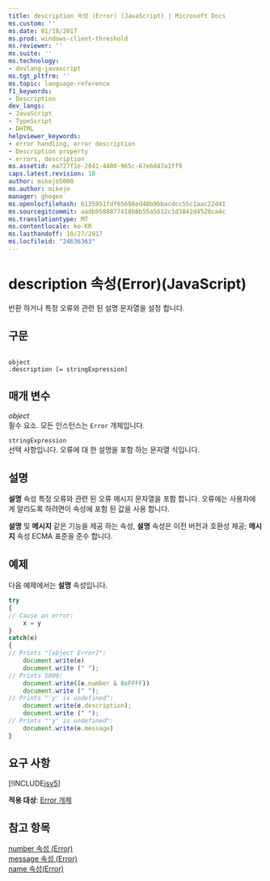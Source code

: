 ```yaml
---
title: description 속성 (Error) (JavaScript) | Microsoft Docs
ms.custom: ''
ms.date: 01/18/2017
ms.prod: windows-client-threshold
ms.reviewer: ''
ms.suite: ''
ms.technology:
- devlang-javascript
ms.tgt_pltfrm: ''
ms.topic: language-reference
f1_keywords:
- Description
dev_langs:
- JavaScript
- TypeScript
- DHTML
helpviewer_keywords:
- error handling, error description
- Description property
- errors, description
ms.assetid: ea727f1e-2041-4400-965c-67e6d47a1ff0
caps.latest.revision: 18
author: mikejo5000
ms.author: mikejo
manager: ghogen
ms.openlocfilehash: 6135951fdf65698ed48b9bbacdcc55c1aac22d41
ms.sourcegitcommit: aadb9588877418b8b55a5612c1d3842d4520ca4c
ms.translationtype: MT
ms.contentlocale: ko-KR
ms.lasthandoff: 10/27/2017
ms.locfileid: "24636363"
---
```

# <a name="description-property-error-javascript"></a>description 속성(Error)(JavaScript)
반환 하거나 특정 오류와 관련 된 설명 문자열을 설정 합니다.  
  
## <a name="syntax"></a>구문  
  
```  
  
object  
.description [= stringExpression]  
```  
  
## <a name="parameters"></a>매개 변수  
 *object*  
 필수 요소. 모든 인스턴스는 `Error` 개체입니다.  
  
 `stringExpression`  
 선택 사항입니다. 오류에 대 한 설명을 포함 하는 문자열 식입니다.  
  
## <a name="remarks"></a>설명  
 **설명** 속성 특정 오류와 관련 된 오류 메시지 문자열을 포함 합니다. 오류에는 사용자에 게 알리도록 하려면이 속성에 포함 된 값을 사용 합니다.  
  
 **설명** 및 **메시지** 같은 기능을 제공 하는 속성, **설명** 속성은 이전 버전과 호환성 제공;  **메시지** 속성 ECMA 표준을 준수 합니다.  
  
## <a name="example"></a>예제  
 다음 예제에서는 **설명** 속성입니다.  
  
```JavaScript  
try  
{  
// Cause an error:  
    x = y     
}  
catch(e)  
{  
// Prints "[object Error]":  
    document.write(e)  
    document.write (" ");  
// Prints 5009:  
    document.write((e.number & 0xFFFF))    
    document.write (" ");  
// Prints "'y' is undefined":  
    document.write(e.description);  
    document.write (" ");  
// Prints "'y' is undefined":  
    document.write(e.message)  
}  
```  
  
## <a name="requirements"></a>요구 사항  
 [!INCLUDE[jsv5](../../javascript/reference/includes/jsv5-md.md)]  
  
 **적용 대상**: [Error 개체](../../javascript/reference/error-object-javascript.md)  
  
## <a name="see-also"></a>참고 항목  
 [number 속성 (Error)](../../javascript/reference/number-property-error-javascript.md)   
 [message 속성 (Error)](../../javascript/reference/message-property-error-javascript.md)   
 [name 속성(Error)](../../javascript/reference/name-property-error-javascript.md)